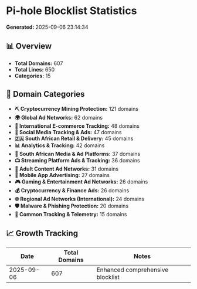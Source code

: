 # Pi-hole Blocklist Statistics

**Generated:** 2025-09-06 23:14:34

## 📊 Overview

- **Total Domains:** 607
- **Total Lines:** 650
- **Categories:** 15

## 📂 Domain Categories

- **⛏️ Cryptocurrency Mining Protection:** 121 domains
- **🌍 Global Ad Networks:** 62 domains
- **🛒 International E-commerce Tracking:** 48 domains
- **📱 Social Media Tracking & Ads:** 47 domains
- **🇿🇦 South African Retail & Delivery:** 45 domains
- **📊 Analytics & Tracking:** 42 domains
- **📰 South African Media & Ad Platforms:** 37 domains
- **📺 Streaming Platform Ads & Tracking:** 36 domains
- **🔞 Adult Content Ad Networks:** 31 domains
- **📱 Mobile App Advertising:** 27 domains
- **🎮 Gaming & Entertainment Ad Networks:** 26 domains
- **💰 Cryptocurrency & Finance Ads:** 26 domains
- **🌐 Regional Ad Networks (International):** 24 domains
- **🛡️ Malware & Phishing Protection:** 20 domains
- **🧪 Common Tracking & Telemetry:** 15 domains

## 📈 Growth Tracking

| Date | Total Domains | Notes |
|------|---------------|-------|
| 2025-09-06 | 607 | Enhanced comprehensive blocklist |
